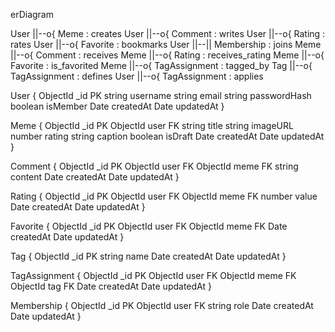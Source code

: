 erDiagram

  User ||--o{ Meme : creates
  User ||--o{ Comment : writes
  User ||--o{ Rating : rates
  User ||--o{ Favorite : bookmarks
  User ||--|| Membership : joins
  Meme ||--o{ Comment : receives
  Meme ||--o{ Rating : receives_rating
  Meme ||--o{ Favorite : is_favorited
  Meme ||--o{ TagAssignment : tagged_by
  Tag  ||--o{ TagAssignment : defines
  User ||--o{ TagAssignment : applies

  User {
    ObjectId _id PK
    string username
    string email
    string passwordHash
    boolean isMember
    Date createdAt
    Date updatedAt
  }

  Meme {
    ObjectId _id PK
    ObjectId user FK
    string title
    string imageURL
    number rating
    string caption
    boolean isDraft
    Date createdAt
    Date updatedAt
  }

  Comment {
    ObjectId _id PK
    ObjectId user FK
    ObjectId meme FK
    string content
    Date createdAt
    Date updatedAt
  }

  Rating {
    ObjectId _id PK
    ObjectId user FK
    ObjectId meme FK
    number value
    Date createdAt
    Date updatedAt
  }

  Favorite {
    ObjectId _id PK
    ObjectId user FK
    ObjectId meme FK
    Date createdAt
    Date updatedAt
  }

  Tag {
    ObjectId _id PK
    string name
    Date createdAt
    Date updatedAt
  }

  TagAssignment {
    ObjectId _id PK
    ObjectId user FK
    ObjectId meme FK
    ObjectId tag FK
    Date createdAt
    Date updatedAt
  }

  Membership {
    ObjectId _id PK
    ObjectId user FK
    string role
    Date createdAt
    Date updatedAt
  }